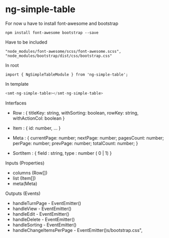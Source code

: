 # ng-simple-table

For now u have to install font-awesome and bootstrap

`npm install font-awesome bootstrap --save`

Have to be included 

`
"node_modules/font-awesome/scss/font-awesome.scss",
"node_modules/bootstrap/dist/css/bootstrap.css"
`

In root 

`import { NgSimpleTableModule } from 'ng-simple-table';`

In template

```javascript
<smt-ng-simple-table></smt-ng-simple-table>
```
Interfaces

- Row : {
    titleKey: string,
    withSorting: boolean,
    rowKey: string,
    withActionCol: boolean
}

- Item : {
    id: number,
    ...
}

- Meta : {
    currentPage: number;
    nextPage: number;
    pagesCount: number;
    perPage: number;
    prevPage: number;
    totalCount: number;
}

- SortItem : {
    field : string,
    type : number ( 0 | 1)
}


Inputs (Properties)

 - columns (Row[])
 - list (Item[])
 - meta(Meta)

Outputs (Events)
    
 - handleTurnPage - EventEmitter<number>()
 - handleView - EventEmitter<number>()
 - handleEdit - EventEmitter<number>()
 - handleDelete - EventEmitter<number>()
 - handleSorting - EventEmitter<SortItem>()
 - handleChangeItemsPerPage - EventEmitter<number>()s/bootstrap.css",